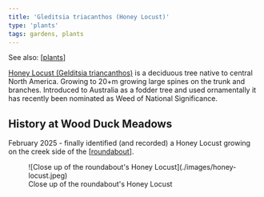```yaml
---
title: 'Gleditsia triacanthos (Honey Locust)'
type: 'plants'
tags: gardens, plants
---
```


See also: [[plants]]

[Honey Locust (Gelditsia triancanthos)](https://en.wikipedia.org/wiki/Honey_locust) is a deciduous tree native to central North America. Growing to 20+m growing large spines on the trunk and branches. Introduced to Australia as a fodder tree and used ornamentally it has recently been nominated as Weed of National Significance.


## History at Wood Duck Meadows

February 2025 - finally identified (and recorded) a Honey Locust growing on the creek side of the [[roundabout]].

<figure markdown>
![Close up of the roundabout's Honey Locust](./images/honey-locust.jpeg)
<figcaption>Close up of the roundabout's Honey Locust</figcaption>
</figure>

[//begin]: # "Autogenerated link references for markdown compatibility"
[plants]: plants "Plants"
[roundabout]: ../roundabout "Roundabout"
[//end]: # "Autogenerated link references"